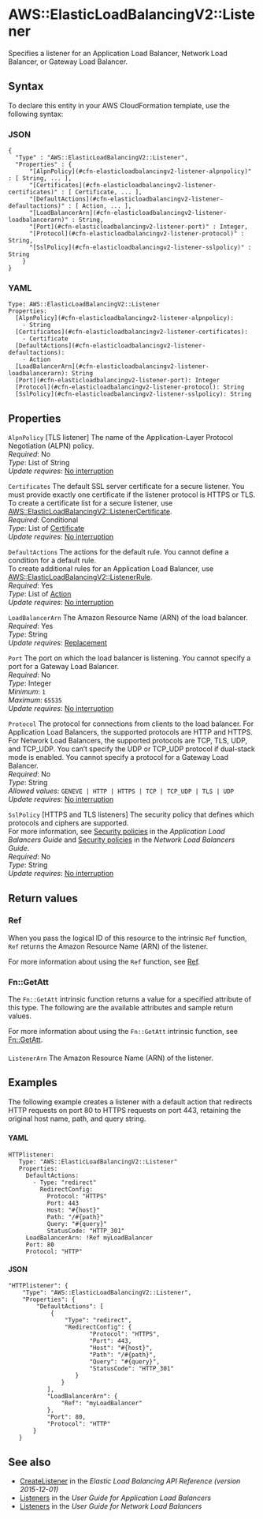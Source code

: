 # AWS::ElasticLoadBalancingV2::Listener<a name="aws-resource-elasticloadbalancingv2-listener"></a>

Specifies a listener for an Application Load Balancer, Network Load Balancer, or Gateway Load Balancer\.

## Syntax<a name="aws-resource-elasticloadbalancingv2-listener-syntax"></a>

To declare this entity in your AWS CloudFormation template, use the following syntax:

### JSON<a name="aws-resource-elasticloadbalancingv2-listener-syntax.json"></a>

```
{
  "Type" : "AWS::ElasticLoadBalancingV2::Listener",
  "Properties" : {
      "[AlpnPolicy](#cfn-elasticloadbalancingv2-listener-alpnpolicy)" : [ String, ... ],
      "[Certificates](#cfn-elasticloadbalancingv2-listener-certificates)" : [ Certificate, ... ],
      "[DefaultActions](#cfn-elasticloadbalancingv2-listener-defaultactions)" : [ Action, ... ],
      "[LoadBalancerArn](#cfn-elasticloadbalancingv2-listener-loadbalancerarn)" : String,
      "[Port](#cfn-elasticloadbalancingv2-listener-port)" : Integer,
      "[Protocol](#cfn-elasticloadbalancingv2-listener-protocol)" : String,
      "[SslPolicy](#cfn-elasticloadbalancingv2-listener-sslpolicy)" : String
    }
}
```

### YAML<a name="aws-resource-elasticloadbalancingv2-listener-syntax.yaml"></a>

```
Type: AWS::ElasticLoadBalancingV2::Listener
Properties: 
  [AlpnPolicy](#cfn-elasticloadbalancingv2-listener-alpnpolicy): 
    - String
  [Certificates](#cfn-elasticloadbalancingv2-listener-certificates): 
    - Certificate
  [DefaultActions](#cfn-elasticloadbalancingv2-listener-defaultactions): 
    - Action
  [LoadBalancerArn](#cfn-elasticloadbalancingv2-listener-loadbalancerarn): String
  [Port](#cfn-elasticloadbalancingv2-listener-port): Integer
  [Protocol](#cfn-elasticloadbalancingv2-listener-protocol): String
  [SslPolicy](#cfn-elasticloadbalancingv2-listener-sslpolicy): String
```

## Properties<a name="aws-resource-elasticloadbalancingv2-listener-properties"></a>

`AlpnPolicy`  <a name="cfn-elasticloadbalancingv2-listener-alpnpolicy"></a>
\[TLS listener\] The name of the Application\-Layer Protocol Negotiation \(ALPN\) policy\.  
*Required*: No  
*Type*: List of String  
*Update requires*: [No interruption](https://docs.aws.amazon.com/AWSCloudFormation/latest/UserGuide/using-cfn-updating-stacks-update-behaviors.html#update-no-interrupt)

`Certificates`  <a name="cfn-elasticloadbalancingv2-listener-certificates"></a>
The default SSL server certificate for a secure listener\. You must provide exactly one certificate if the listener protocol is HTTPS or TLS\.  
To create a certificate list for a secure listener, use [AWS::ElasticLoadBalancingV2::ListenerCertificate](https://docs.aws.amazon.com/AWSCloudFormation/latest/UserGuide/aws-resource-elasticloadbalancingv2-listenercertificate.html)\.  
*Required*: Conditional  
*Type*: List of [Certificate](aws-properties-elasticloadbalancingv2-listener-certificate.md)  
*Update requires*: [No interruption](https://docs.aws.amazon.com/AWSCloudFormation/latest/UserGuide/using-cfn-updating-stacks-update-behaviors.html#update-no-interrupt)

`DefaultActions`  <a name="cfn-elasticloadbalancingv2-listener-defaultactions"></a>
The actions for the default rule\. You cannot define a condition for a default rule\.  
To create additional rules for an Application Load Balancer, use [AWS::ElasticLoadBalancingV2::ListenerRule](https://docs.aws.amazon.com/AWSCloudFormation/latest/UserGuide/aws-resource-elasticloadbalancingv2-listenerrule.html)\.  
*Required*: Yes  
*Type*: List of [Action](aws-properties-elasticloadbalancingv2-listener-action.md)  
*Update requires*: [No interruption](https://docs.aws.amazon.com/AWSCloudFormation/latest/UserGuide/using-cfn-updating-stacks-update-behaviors.html#update-no-interrupt)

`LoadBalancerArn`  <a name="cfn-elasticloadbalancingv2-listener-loadbalancerarn"></a>
The Amazon Resource Name \(ARN\) of the load balancer\.  
*Required*: Yes  
*Type*: String  
*Update requires*: [Replacement](https://docs.aws.amazon.com/AWSCloudFormation/latest/UserGuide/using-cfn-updating-stacks-update-behaviors.html#update-replacement)

`Port`  <a name="cfn-elasticloadbalancingv2-listener-port"></a>
The port on which the load balancer is listening\. You cannot specify a port for a Gateway Load Balancer\.  
*Required*: No  
*Type*: Integer  
*Minimum*: `1`  
*Maximum*: `65535`  
*Update requires*: [No interruption](https://docs.aws.amazon.com/AWSCloudFormation/latest/UserGuide/using-cfn-updating-stacks-update-behaviors.html#update-no-interrupt)

`Protocol`  <a name="cfn-elasticloadbalancingv2-listener-protocol"></a>
The protocol for connections from clients to the load balancer\. For Application Load Balancers, the supported protocols are HTTP and HTTPS\. For Network Load Balancers, the supported protocols are TCP, TLS, UDP, and TCP\_UDP\. You can’t specify the UDP or TCP\_UDP protocol if dual\-stack mode is enabled\. You cannot specify a protocol for a Gateway Load Balancer\.  
*Required*: No  
*Type*: String  
*Allowed values*: `GENEVE | HTTP | HTTPS | TCP | TCP_UDP | TLS | UDP`  
*Update requires*: [No interruption](https://docs.aws.amazon.com/AWSCloudFormation/latest/UserGuide/using-cfn-updating-stacks-update-behaviors.html#update-no-interrupt)

`SslPolicy`  <a name="cfn-elasticloadbalancingv2-listener-sslpolicy"></a>
\[HTTPS and TLS listeners\] The security policy that defines which protocols and ciphers are supported\.  
For more information, see [Security policies](https://docs.aws.amazon.com/elasticloadbalancing/latest/application/create-https-listener.html#describe-ssl-policies) in the *Application Load Balancers Guide* and [Security policies](https://docs.aws.amazon.com/elasticloadbalancing/latest/network/create-tls-listener.html#describe-ssl-policies) in the *Network Load Balancers Guide*\.  
*Required*: No  
*Type*: String  
*Update requires*: [No interruption](https://docs.aws.amazon.com/AWSCloudFormation/latest/UserGuide/using-cfn-updating-stacks-update-behaviors.html#update-no-interrupt)

## Return values<a name="aws-resource-elasticloadbalancingv2-listener-return-values"></a>

### Ref<a name="aws-resource-elasticloadbalancingv2-listener-return-values-ref"></a>

 When you pass the logical ID of this resource to the intrinsic `Ref` function, `Ref` returns the Amazon Resource Name \(ARN\) of the listener\.

For more information about using the `Ref` function, see [Ref](https://docs.aws.amazon.com/AWSCloudFormation/latest/UserGuide/intrinsic-function-reference-ref.html)\.

### Fn::GetAtt<a name="aws-resource-elasticloadbalancingv2-listener-return-values-fn--getatt"></a>

The `Fn::GetAtt` intrinsic function returns a value for a specified attribute of this type\. The following are the available attributes and sample return values\.

For more information about using the `Fn::GetAtt` intrinsic function, see [Fn::GetAtt](https://docs.aws.amazon.com/AWSCloudFormation/latest/UserGuide/intrinsic-function-reference-getatt.html)\.

#### <a name="aws-resource-elasticloadbalancingv2-listener-return-values-fn--getatt-fn--getatt"></a>

`ListenerArn`  <a name="ListenerArn-fn::getatt"></a>
The Amazon Resource Name \(ARN\) of the listener\.

## Examples<a name="aws-resource-elasticloadbalancingv2-listener--examples"></a>

The following example creates a listener with a default action that redirects HTTP requests on port 80 to HTTPS requests on port 443, retaining the original host name, path, and query string\.

### <a name="aws-resource-elasticloadbalancingv2-listener--examples--"></a>

#### YAML<a name="aws-resource-elasticloadbalancingv2-listener--examples----yaml"></a>

```
HTTPlistener:
   Type: "AWS::ElasticLoadBalancingV2::Listener"
   Properties:
     DefaultActions:
       - Type: "redirect"
         RedirectConfig:
           Protocol: "HTTPS"
           Port: 443
           Host: "#{host}"
           Path: "/#{path}"
           Query: "#{query}"
           StatusCode: "HTTP_301"
     LoadBalancerArn: !Ref myLoadBalancer
     Port: 80
     Protocol: "HTTP"
```

#### JSON<a name="aws-resource-elasticloadbalancingv2-listener--examples----json"></a>

```
"HTTPlistener": {
    "Type": "AWS::ElasticLoadBalancingV2::Listener",
    "Properties": {
        "DefaultActions": [
            {
                "Type": "redirect",
                "RedirectConfig": {
                       "Protocol": "HTTPS",
                       "Port": 443,
                       "Host": "#{host}",
                       "Path": "/#{path}",
                       "Query": "#{query}",
                       "StatusCode": "HTTP_301"
                   }
               }
           ],
           "LoadBalancerArn": {
               "Ref": "myLoadBalancer"
           },
           "Port": 80,
           "Protocol": "HTTP"
       }
   }
```

## See also<a name="aws-resource-elasticloadbalancingv2-listener--seealso"></a>
+  [CreateListener](https://docs.aws.amazon.com/elasticloadbalancing/latest/APIReference/API_CreateListener.html) in the *Elastic Load Balancing API Reference \(version 2015\-12\-01\)* 
+  [Listeners](https://docs.aws.amazon.com/elasticloadbalancing/latest/application/load-balancer-listeners.html) in the *User Guide for Application Load Balancers* 
+  [Listeners](https://docs.aws.amazon.com/elasticloadbalancing/latest/network/load-balancer-listeners.html) in the *User Guide for Network Load Balancers* 

